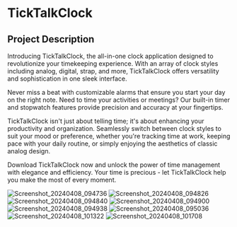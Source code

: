 # TickTalkClock

## Project Description

Introducing TickTalkClock, the all-in-one clock application designed to revolutionize your timekeeping experience. With an array of clock styles including analog, digital, strap, and more, TickTalkClock offers versatility and sophistication in one sleek interface.

Never miss a beat with customizable alarms that ensure you start your day on the right note. Need to time your activities or meetings? Our built-in timer and stopwatch features provide precision and accuracy at your fingertips.

TickTalkClock isn't just about telling time; it's about enhancing your productivity and organization. Seamlessly switch between clock styles to suit your mood or preference, whether you're tracking time at work, keeping pace with your daily routine, or simply enjoying the aesthetics of classic analog design.

Download TickTalkClock now and unlock the power of time management with elegance and efficiency. Your time is precious - let TickTalkClock help you make the most of every moment.

![Screenshot_20240408_094736](https://github.com/veerapatadia/TickTalkClock/assets/150000048/d5d7a0a7-4ff5-4b7a-b6d5-57f30101e084)
![Screenshot_20240408_094826](https://github.com/veerapatadia/TickTalkClock/assets/150000048/79f448c5-2659-4623-be2f-b1a86716466c)
![Screenshot_20240408_094840](https://github.com/veerapatadia/TickTalkClock/assets/150000048/b7c94475-b440-4aeb-a9a1-bbf8b239690b)
![Screenshot_20240408_094900](https://github.com/veerapatadia/TickTalkClock/assets/150000048/7ab671f8-b972-48b7-a1db-31d2ef4a9707)
![Screenshot_20240408_094938](https://github.com/veerapatadia/TickTalkClock/assets/150000048/d080a82e-ce30-49d3-b0fe-4347e6675c40)
![Screenshot_20240408_095036](https://github.com/veerapatadia/TickTalkClock/assets/150000048/59606318-8297-4e3f-b364-0810667ff988)
![Screenshot_20240408_101322](https://github.com/veerapatadia/TickTalkClock/assets/150000048/b243c0fc-44de-4b0a-a687-d324f91ba280)
![Screenshot_20240408_101708](https://github.com/veerapatadia/TickTalkClock/assets/150000048/fede544c-cad6-42be-9e05-46aec9cc8130)
